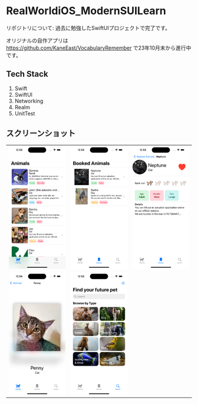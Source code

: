 # RealWorldiOS_ModernSUILearn

リポジトリについて:  過去に勉強したSwiftUIプロジェクトで完了です。

オリジナルの自作アプリは
https://github.com/KaneEast/VocabularyRemember
で23年10月末から進行中です。

## Tech Stack
1. Swift
2. SwiftUI
3. Networking
4. Realm
5. UnitTest

## スクリーンショット
|      |      |      |
|:----:|:----:|:----:|
| ![Image 1](./MarkdownImages/Screenshot1.png) | ![Image 2](./MarkdownImages/Screenshot2.png) | ![Image 3](./MarkdownImages/Screenshot3.png) |
| ![Image 4](./MarkdownImages/Screenshot4.png) | ![Image 5](./MarkdownImages/Screenshot5.png) |      |


